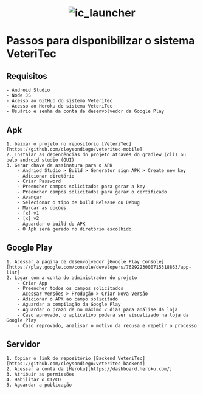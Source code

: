 # <center>![ic_launcher](https://user-images.githubusercontent.com/48259868/98325408-7d8bc200-1fcd-11eb-887e-140f8e0214b2.png)
# Passos para disponibilizar o sistema VeteriTec</center>

## Requisitos   
    - Android Studio
    - Node JS
    - Acesso ao GitHub do sistema VeteriTec
    - Acesso ao Heroku do sistema VeteriTec
    - Usuário e senha da conta de desenvolvedor da Google Play

## Apk

    1. baixar o projeto no repositório [VeteriTec][https://github.com/cleysondiego/veteritec-mobile]
    2. Instalar as dependências do projeto através do gradlew (cli) ou pelo android studio (GUI)
    3. Gerar chave de assinatura para o APK
        - Andriod Studio > Build > Generator sign APK > Create new key
        - Adicionar diretório
        - Criar Password 
        - Preencher campos solicitados para gerar a key
        - Preencher campos solicitados para gerar o certificado
        - Avançar
        - Selecionar o tipo de build Release ou Debug
        - Marcar as opções
        - [x] v1 
        - [x] v2
        - Aguardar o build do APK
        - O Apk será gerado no diretório escolhido

 ## Google Play

    1. Acessar a página de desenvolvedor [Google Play Console][https://play.google.com/console/developers/7629223000715318863/app-list]
    2. Logar com a conta do administrador do projeto
        - Criar App
        - Preencher todos os campos solicitados
        - Acessar Versões > Produção > Criar Nova Versão 
        - Adicionar o APK ao campo solicitado
        - Aguardar a compilação da Google Play
        - Aguardar o prazo de no máximo 7 dias para análise da loja
        - Caso aprovado, o aplicativo poderá ser visualizado na loja da Google Play
        - Caso reprovado, analisar o motivo da recusa e repetir o processo

## Servidor 

    1. Copiar o link do repositório [Backend VeteriTec][https://github.com/cleysondiego/veteritec-backend]
    2. Acessar a conta da [Heroku][https://dashboard.heroku.com/]
    3. Atribuir as permissões
    4. Habilitar o CI/CD
    5. Aguardar a publicação
